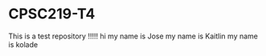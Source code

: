 # CPSC219-T4
This is a test repository !!!!!
hi 
my name is Jose
my name is Kaitlin
my name is kolade 
